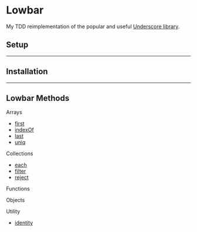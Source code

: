 # Lowbar

My TDD reimplementation of the popular and useful [Underscore library](http://underscorejs.org/).

## Setup

___

##  Installation

___

## Lowbar Methods

Arrays
* [first](http://underscorejs.org/#first)
* [indexOf](http://underscorejs.org/#indexOf)
* [last](http://underscorejs.org/#last)
* [uniq](http://underscorejs.org/#uniq)


Collections
* [each](http://underscorejs.org/#each)
* [filter](http://underscorejs.org/#filter)
* [reject](http://underscorejs.org/#reject)


Functions


Objects


Utility
* [identity](http://underscorejs.org/#identity)
